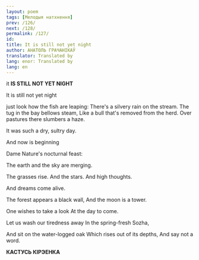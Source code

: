 ```yaml
---
layout: poem
tags: [Мелодыя натхнення]
prev: /126/
next: /128/
permalink: /127/
id: 
title: It is still not yet night
author: АНАТОЛЬ ГРАЧАНІКАЎ
translator: Translated by 
lang: enor: Translated by 
lang: en
---
```



 
it **IS STILL  NOT  YET  NIGHT**

It  is still not  yet night

just look how the fish are leaping: There's a silvery rain on the stream. The  tug in the bay bellows steam, Like a bull that's removed from the herd. Over pastures there slumbers a haze.

It was such a dry, sultry day.

And now is beginning

Dame Nature's nocturnal feast:

The earth and the sky are merging.

The grasses rise. And the stars. And high thoughts.

And dreams come alive.

The forest appears a black wall, And the moon is a tower.

One wishes to take a look At  the day to come.

Let us wash our tiredness away In the spring-fresh Sozha,

And sit on the water-logged oak Which rises out of its depths, And say not a word.

**КАСТУСЬ  КІРЭЕНКА**
